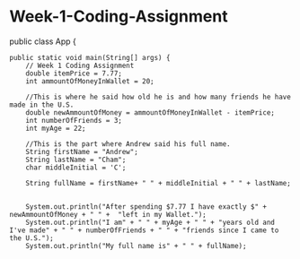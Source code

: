 # Week-1-Coding-Assignment
public class App {

	public static void main(String[] args) {
		// Week 1 Coding Assignment
		double itemPrice = 7.77;
		int ammountOfMoneyInWallet = 20;
		
		//This is where he said how old he is and how many friends he have made in the U.S.
		double newAmmountOfMoney = ammountOfMoneyInWallet - itemPrice;
		int numberOfFriends = 3;
		int myAge = 22;
		
		//This is the part where Andrew said his full name.
		String firstName = "Andrew";
		String lastName = "Cham";
		char middleInitial = 'C';
		
		String fullName = firstName+ " " + middleInitial + " " + lastName;
		
		
		System.out.println("After spending $7.77 I have exactly $" + newAmmountOfMoney + " " +  "left in my Wallet.");
		System.out.println("I am" + " " + myAge + " " + "years old and I've made" + " " + numberOfFriends + " " + "friends since I came to the U.S.");
		System.out.println("My full name is" + " " + fullName);
		
		
		
